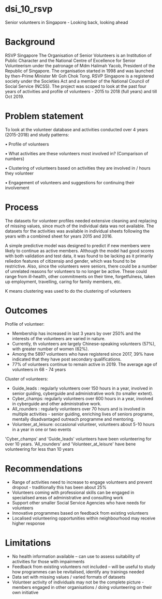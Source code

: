 # dsi_10_rsvp
Senior volunteers in Singapore - Looking back, looking ahead

# Background
RSVP Singapore The Organisation of Senior Volunteers is an Institution of Public Character and the National Centre of Excellence for Senior Volunteerism under the patronage of Mdm Halimah Yacob, President of the Republic of Singapore. The organisation started in 1998 and was launched by then-Prime Minister Mr Goh Chok Tong. RSVP Singapore is a registered society under the Societies Act and a member of the National Council of Social Service (NCSS).
The project was scoped to look at the past four years of activities and profile of volunteers - 2015 to 2018 (full years) and till Oct 2019.

# Problem statement
To look at the volunteer database and activities conducted over 4 years (2015-2018) and study patterns:

•	Profile of volunteers

•	What activities are these volunteers most involved in? (Comparison of numbers)

•	Clustering of volunteers based on activities they are involved in / hours they volunteer

•	Engagement of volunteers and suggestions for continuing their involvement

# Process
The datasets for volunteer profiles needed extensive cleaning and replacing of missing values, since much of the individual data was not available. The datasets for the activities was available in individual sheets following the years with a combined sheet for years 2015 and 2016.

A simple predictive model was designed to predict if new members were likely to continue as active members. Although the model had good scores with both validation and test data, it was found to be lacking as it primarily reliedon features of citizensip and gender, which was found to be restrictive. Also, since the volunteers were seniors, there could be a number of unrelated reasons for volunteers to no longer be active. These could range from ill-health, other commitments on their time, forgetfulness, taken up employment, travelling, caring for family members, etc.

K means clustering was used to do the clustering of volunteers


# Outcomes
Profile of volunteer:
- Membership has increased in last 3 years by over 250% and the interests of the volunteers are varied in nature.
- Currently, th volunteers are largely Chinese-speaking volunteers (57%), with greater number of women (62%).
- Among the 5897 volunteers who have registered since 2017, 39% have indicated that they have post secondary qualifications. 
-  77% of volunteers continue to remain active in 2019. The average age of volunteers in 68 - 74 years

Cluster of volunteers:
- Guide_leads : regularly volunteers over 150 hours in a year, involved in senior guiding, cyberguide and administrative work (to smaller extent). 
- Cyber_champs: regularly volunteers over 600 hours in a year, involved in  cyberguide and other administrative work.
- All_rounders : regularly volunteers over 70 hours and is involved in multiple activities - senior guiding, enriching lives of seniors programe, mentally disadvantaged outreach programme and mentoring.
- Volunteer_at_leisure: occasional volunteer, volunteers about 5-10 hours in a year in one or two events

'Cyber_champs' and 'Guide_leads' volunteers have been volunteering for over 10 years. 'All_rounders' and 'Volunteer_at_leisure' have bene volunteering for less than 10 years


# Recommendations
- Range of activities need to increase to engage volunteers and prevent dropout  - traditionally this has been about 25%
- Volunteers coming with professional skills can be engaged in specialised areas of administrative and consulting work
- Support other smaller Social Service Agencies who have needs for volunteers
- Innovative programmes based on feedback from existing volunteers
- Localised volunteering opportunities within neighbourhood may receive higher response

# Limitations
- No health information available – can use to assess suitability of activities for those with impairments
- Feedback from existing volunteers not included – will be useful to study how programmes can be revitalised, identify any trainings needed
- Data set with missing values / varied formats of datasets
- Volunteer activity of individuals may not be the complete picture - members engaged in other organisations / doing volunteering on their own initiative


